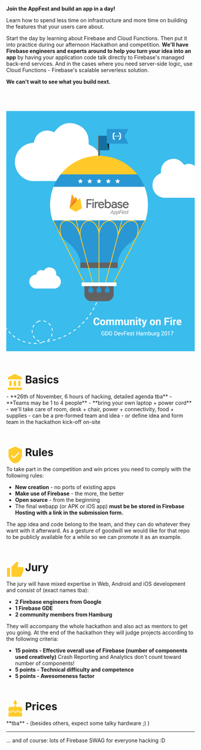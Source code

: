 

**Join the AppFest and build an app in a day!**

Learn how to spend less time on infrastructure and more time on building the features that your users care about.

Start the day by learning about Firebase and Cloud Functions. Then put it into practice during our afternoon Hackathon and competition. **We'll have Firebase engineers and experts around to help you turn your idea into an app** by having your application code talk directly to Firebase's managed back-end services. And in the cases where you need server-side logic, use Cloud Functions - Firebase's scalable serverless solution.

**We can't wait to see what you build next.**



<img  style="margin-top:4em;" src="/images/Firebase_AppFest_Hamburg_650.png"/>


<div style="margin-top:4em; margin-bottom:1em;"><img src="/images/ic_basics.png" style="float:left; display: inline-block;"/><h1 style="margin-left:1.8em">Basics</h1></div>
 - **26th of November, 6 hours of hacking, detailed agenda tba** 
 - **Teams may be 1 to 4 people**
 - **bring your own laptop + power cord**
 - we'll take care of room, desk + chair, power + connectivity, food + supplies
 - can be a pre-formed team and idea
 - or define idea and form team in the hackathon kick-off on-site



<div style="margin-top:4em; margin-bottom:1em;"><img src="/images/ic_verified.png" style="float:left; display: inline-block;"/><h1 style="margin-left:1.8em">Rules</h1></div>
To take part in the competition and win prices you need to comply with the following rules:

 - **New creation** - no ports of existing apps
 - **Make use of Firebase** - the more, the better
 - **Open source** - from the beginning
 - The final webapp (or APK or iOS app) **must be be stored in Firebase Hosting with a link in the submission form.**

The app idea and code belong to the team, and they can do whatever they want with it afterward. As a gesture of goodwill we would like for that repo to be publicly available for a while so we can promote it as an example.


<div style="margin-top:4em; margin-bottom:1em;"><img src="/images/ic_thumb_yellow.png" style="float:left; display: inline-block;"/><h1 style="margin-left:1.8em">Jury</h1></div>
The jury will have mixed expertise in Web, Android and iOS development and consist of (exact names tba):

 - **2 Firebase engineers from Google**
 - **1 Firebase GDE**
 - **2 community members from Hamburg**

They will accompany the whole hackathon and also act as mentors to get you going. At the end of the hackathon they will judge projects according to the following criteria:

 - **15 points - Effective overall use of Firebase (number of components used creatively)**
Crash Reporting and Analytics don't count toward number of components!
 - **5 points - Technical difficulty and competence**
 - **5 points - Awesomeness factor**


<div style="margin-top:4em; margin-bottom:1em;"><img src="/images/ic_cake.png" style="float:left; display: inline-block;"/><h1 style="margin-left:1.8em">Prices</h1></div>
**tba** - (besides others, expect some talky hardware ;) )




----------
... and of course: lots of Firebase SWAG for everyone hacking :D